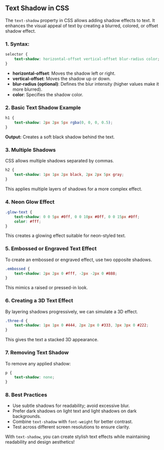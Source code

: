 ## **Text Shadow in CSS**

The `text-shadow` property in CSS allows adding shadow effects to text. It enhances the visual appeal of text by creating a blurred, colored, or offset shadow effect.

### **1. Syntax:**
```css
selector {
    text-shadow: horizontal-offset vertical-offset blur-radius color;
}
```
- **horizontal-offset**: Moves the shadow left or right.
- **vertical-offset**: Moves the shadow up or down.
- **blur-radius (optional)**: Defines the blur intensity (higher values make it more blurred).
- **color**: Specifies the shadow color.

### **2. Basic Text Shadow Example**
```css
h1 {
    text-shadow: 2px 2px 5px rgba(0, 0, 0, 0.5);
}
```
**Output:** Creates a soft black shadow behind the text.

### **3. Multiple Shadows**
CSS allows multiple shadows separated by commas.
```css
h2 {
    text-shadow: 1px 1px 2px black, 2px 2px 5px gray;
}
```
This applies multiple layers of shadows for a more complex effect.

### **4. Neon Glow Effect**
```css
.glow-text {
    text-shadow: 0 0 5px #0ff, 0 0 10px #0ff, 0 0 15px #0ff;
    color: #fff;
}
```
This creates a glowing effect suitable for neon-styled text.

### **5. Embossed or Engraved Text Effect**
To create an embossed or engraved effect, use two opposite shadows.
```css
.embossed {
    text-shadow: 2px 2px 0 #fff, -2px -2px 0 #888;
}
```
This mimics a raised or pressed-in look.

### **6. Creating a 3D Text Effect**
By layering shadows progressively, we can simulate a 3D effect.
```css
.three-d {
    text-shadow: 1px 1px 0 #444, 2px 2px 0 #333, 3px 3px 0 #222;
}
```
This gives the text a stacked 3D appearance.

### **7. Removing Text Shadow**
To remove any applied shadow:
```css
p {
    text-shadow: none;
}
```

### **8. Best Practices**
- Use subtle shadows for readability; avoid excessive blur.
- Prefer dark shadows on light text and light shadows on dark backgrounds.
- Combine `text-shadow` with `font-weight` for better contrast.
- Test across different screen resolutions to ensure clarity.

With `text-shadow`, you can create stylish text effects while maintaining readability and design aesthetics!